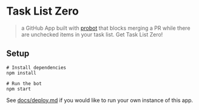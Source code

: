 # Task List Zero

> a GitHub App built with [probot](https://github.com/probot/probot) that blocks
> merging a PR while there are unchecked items in your task list.
> Get Task List Zero!

## Setup

```
# Install dependencies
npm install

# Run the bot
npm start
```

See [docs/deploy.md](docs/deploy.md) if you would like to run your own instance of this app.
